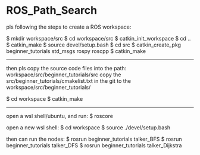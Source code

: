 # ROS_Path_Search

pls following the steps to create a ROS workspace:

$ mkdir workspace/src
$ cd workspace/src
$ catkin_init_workspace
$ cd ..
$ catkin_make
$ source devel/setup.bash
$ cd src
$ catkin_create_pkg beginner_tutorials std_msgs rospy roscpp
$ catkin_make

----------------------------------
then pls copy the source code files into the path: workspace/src/beginner_tutorials/src
copy the src/beginner_tutorials/cmakelist.txt in the git to the workspace/src/beginner_tutorials/

$ cd workspace
$ catkin_make

-----------------------------------
open a wsl shell/ubuntu, and run:
$ roscore

open a new wsl shell:
$ cd workspace
$ source ./devel/setup.bash

then can run the nodes:
$ rosrun beginner_tutorials talker_BFS
$ rosrun beginner_tutorials talker_DFS
$ rosrun beginner_tutorials talker_Dijkstra


